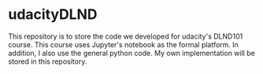 # udacityDLND

This repository is to store the code we developed for udacity's DLND101 course.  This course uses Jupyter's notebook as the formal platform.  In addition, I also use the general python code.  My own implementation will be stored in this repository. 

